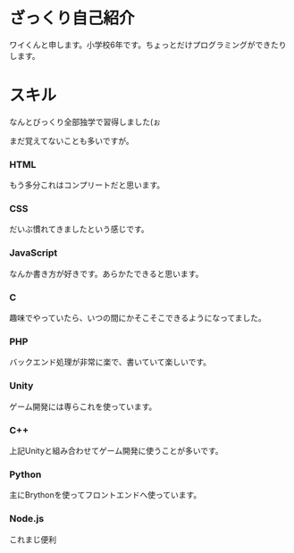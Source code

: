 # ざっくり自己紹介
ワイくんと申します。小学校6年です。ちょっとだけプログラミングができたりします。
# スキル
なんとびっくり全部独学で習得しました(ぉ

まだ覚えてないことも多いですが。
### HTML
もう多分これはコンプリートだと思います。
### CSS
だいぶ慣れてきましたという感じです。
### JavaScript
なんか書き方が好きです。あらかたできると思います。
### C
趣味でやっていたら、いつの間にかそこそこできるようになってました。
### PHP
バックエンド処理が非常に楽で、書いていて楽しいです。
### Unity
ゲーム開発には専らこれを使っています。
### C++
上記Unityと組み合わせてゲーム開発に使うことが多いです。
### Python
主にBrythonを使ってフロントエンドへ使っています。
### Node.js
これまじ便利
